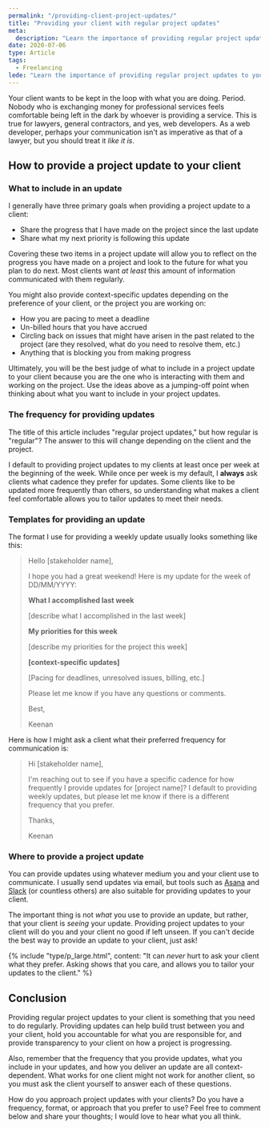 ```yaml
---
permalink: "/providing-client-project-updates/"
title: "Providing your client with regular project updates"
meta:
  description: "Learn the importance of providing regular project updates to your clients and how to send a perfect update."
date: 2020-07-06
type: Article
tags:
  - Freelancing
lede: "Learn the importance of providing regular project updates to your clients and how to send a perfect update."
---
```


Your client wants to be kept in the loop with what you are doing. Period. Nobody who is exchanging money for professional services feels comfortable being left in the dark by whoever is providing a service. This is true for lawyers, general contractors, and yes, web developers. As a web developer, perhaps your communication isn't as imperative as that of a lawyer, but you should treat it _like it is_.

## How to provide a project update to your client

### What to include in an update

I generally have three primary goals when providing a project update to a client:

- Share the progress that I have made on the project since the last update
- Share what my next priority is following this update

Covering these two items in a project update will allow you to reflect on the progress you have made on a project and look to the future for what you plan to do next. Most clients want _at least_ this amount of information communicated with them regularly.

You might also provide context-specific updates depending on the preference of your client, or the project you are working on:

- How you are pacing to meet a deadline
- Un-billed hours that you have accrued
- Circling back on issues that might have arisen in the past related to the project (are they resolved, what do you need to resolve them, etc.)
- Anything that is blocking you from making progress

Ultimately, you will be the best judge of what to include in a project update to your client because you are the one who is interacting with them and working on the project. Use the ideas above as a jumping-off point when thinking about what you want to include in your project updates.

### The frequency for providing updates

The title of this article includes "regular project updates," but how regular is "regular"? The answer to this will change depending on the client and the project.

I default to providing project updates to my clients at least once per week at the beginning of the week. While once per week is my default, I **always** ask clients what cadence they prefer for updates. Some clients like to be updated more frequently than others, so understanding what makes a client feel comfortable allows you to tailor updates to meet their needs.

### Templates for providing an update

The format I use for providing a weekly update usually looks something like this:

> Hello [stakeholder name],
>
> I hope you had a great weekend! Here is my update for the week of DD/MM/YYYY:
>
> **What I accomplished last week**
>
> [describe what I accomplished in the last week]
>
> **My priorities for this week**
>
> [describe my priorities for the project this week]
>
> **[context-specific updates]**
>
> [Pacing for deadlines, unresolved issues, billing, etc.]
>
> Please let me know if you have any questions or comments.
>
> Best,
>
> Keenan

Here is how I might ask a client what their preferred frequency for communication is:

> Hi [stakeholder name],
>
> I'm reaching out to see if you have a specific cadence for how frequently I provide updates for [project name]? I default to providing weekly updates, but please let me know if there is a different frequency that you prefer.
>
> Thanks,
>
> Keenan

### Where to provide a project update

You can provide updates using whatever medium you and your client use to communicate. I usually send updates via email, but tools such as [Asana](https://asana.com/) and [Slack](https://slack.com/) (or countless others) are also suitable for providing updates to your client.

The important thing is not _what_ you use to provide an update, but rather, that your client is _seeing_ your update. Providing project updates to your client will do you and your client no good if left unseen. If you can't decide the best way to provide an update to your client, just ask!

{% include "type/p_large.html", content: "It can <em>never</em> hurt to ask your client what they prefer. Asking shows that you care, and allows you to tailor your updates to the client." %}

## Conclusion

Providing regular project updates to your client is something that you need to do regularly. Providing updates can help build trust between you and your client, hold you accountable for what you are responsible for, and provide transparency to your client on how a project is progressing.

Also, remember that the frequency that you provide updates, what you include in your updates, and how you deliver an update are all context-dependent. What works for one client might not work for another client, so you must ask the client yourself to answer each of these questions.

How do you approach project updates with your clients? Do you have a frequency, format, or approach that you prefer to use? Feel free to comment below and share your thoughts; I would love to hear what you all think.
